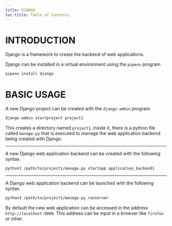 ```yaml
---
title: DJANGO
toc-title: Table of Contents
---
```


# INTRODUCTION

Django is a framework to create the backend of web applications.

Django can be installed in a virtual environment using the `pipenv` program

``` bash
pipenv install django
```

# BASIC USAGE

A new Django project can be created with the `django-admin` program

``` {.bash .syntax}
django-admin startproject project1
```

This creates a directory named `project1`, inside it, there is a python file called `manage.py` that is executed to manage the web application backend being created with Django.


----

A new Django web application backend can be created with the following syntax.

``` {.bash .syntax}
python3 /path/to/project1/manage.py startapp application_backend1
```


----

A Django web application backend can be launched with the following syntax.

``` {.bash .syntax}
python3 /path/to/project1/manage.py runserver
```

By default the new web application can be accessed in the address `http://localhost:8000`. This address can be input in a browser like `firefox` or other.